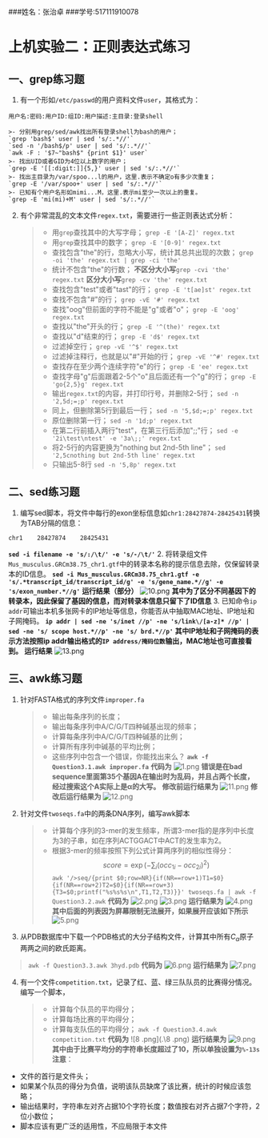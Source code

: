 ###姓名：张治卓
###学号:517111910078
# 上机实验二：正则表达式练习

## 一、grep练习题
1. 有一个形如`/etc/passwd`的用户资料文件`user`，其格式为：
```
用户名:密码:用户ID:组ID:用户描述:主目录:登录shell
```
	>- 分别用grep/sed/awk找出所有登录shell为bash的用户；
	`grep 'bash$' user | sed 's/:.*//'`
    `sed -n '/bash$/p' user | sed 's/:.*//'`
    `awk -F : '$7~"bash$" {print $1}' user`
	>- 找出UID或者GID为4位以上数字的用户；
	`grep -E '[[:digit:]]{5,}' user | sed 's/:.*//'`
	>- 找出主目录为/var/spoo...l的用户，这里.表示不确定o有多少次重复；
	`grep -E '/var/spoo+' user | sed 's/:.*//'`
	>- 已知有个用户名形如mimi...M，这里.表示mi至少一次以上的重复。
	`grep -E 'mi(mi)+M' user | sed 's/:.*//'`
2. 有个非常混乱的文本文件`regex.txt`，需要进行一些正则表达式分析：
	>- 用`grep`查找其中的大写字母；
	`grep -E '[A-Z]' regex.txt `
	>- 用`grep`查找其中的数字；
	`grep -E '[0-9]' regex.txt`
	>- 查找包含"the"的行，忽略大小写，统计其总共出现的次数；
	`grep -oi 'the' regex.txt | grep -ci 'the'`
	>- 统计不包含"the"的行数；
	**不区分大小写**`grep -cvi 'the' regex.txt`
    **区分大小写**`grep -cv 'the' regex.txt`
	>- 查找包含"test"或者"tast"的行；
	`grep -E 't[ae]st' regex.txt`
	>- 查找不包含"#"的行；
	`grep -vE '#' regex.txt`
	>- 查找"oog"但前面的字符不能是"g"或者"o"；
	`grep -E 'oog' regex.txt`
	>- 查找以"the"开头的行；
	`grep -E '^(the)' regex.txt`
	>- 查找以"d"结束的行；
	`grep -E 'd$' regex.txt`
	>- 过滤掉空行；
	`grep -vE '^$' regex.txt`
	>- 过滤掉注释行，也就是以"#"开始的行；
	`grep -vE '^#' regex.txt`
	>- 查找存在至少两个连续字符"e"的行；
	`grep -E 'ee' regex.txt`
	>- 查找字母"g"后面跟着2-5个"o"且后面还有一个"g"的行；
	`grep -E 'go{2,5}g' regex.txt`
	>- 输出`regex.txt`的内容，并打印行号，并删除2-5行；
	`sed -n '2,5d;=;p' regex.txt`
	>- 同上，但删除第5行到最后一行；
	`sed -n '5,$d;=;p' regex.txt`
	>- 原位删除第一行；
	`sed -n '1d;p' regex.txt`
	>- 在第二行前插入两行"test"，在第三行后添加";;"行；
	`sed -e '2i\test\ntest' -e '3a\;;' regex.txt`
	>- 将2-5行的内容更换为"nothing but 2nd-5th line"；
	`sed '2,5cnothing but 2nd-5th line' regex.txt`
	>- 只输出5-8行
	`sed -n '5,8p' regex.txt`

## 二、sed练习题
1. 编写sed脚本，将文件中每行的exon坐标信息如`chr1:28427874-28425431`转换为TAB分隔的信息：
```
chr1	28427874	28425431
```
**`sed -i filename -e 's/:/\t/' -e 's/-/\t/'`**
2. 将转录组文件`Mus_musculus.GRCm38.75_chr1.gtf`中的转录本名称的提示信息去除，仅保留转录本的ID信息。
**`sed -i Mus_musculus.GRCm38.75_chr1.gtf -e 's/.*transcript_id/transcript_id/g' -e 's/gene_name.*//g' -e 's/exon_number.*//g'`**
**运行结果（部分）**
![10.png](.\10.png)
**其中为了区分不同基因下的转录本，因此保留了基因的信息，而对转录本信息只留下了ID信息**
3. 已知命令`ip addr`可输出本机多张网卡的IP地址等信息，你能否从中抽取MAC地址、IP地址和子网掩码。
**`ip addr | sed -ne 's/inet //p' -ne 's/link\/[a-z]* //p' | sed -ne 's/ scope host.*//p' -ne 's/ brd.*//p'`**
**其中IP地址和子网掩码的表示方法按照ip addr输出格式的`IP address/掩码位数`输出，MAC地址也可直接看到。**
**运行结果**
![13.png](.\13.png)

## 三、awk练习题
1. 针对FASTA格式的序列文件`improper.fa`
	>- 输出每条序列的长度；
	>- 输出每条序列中A/C/G/T四种碱基出现的频率；
	>- 计算每条序列中A/C/G/T四种碱基的比例；
	>- 计算所有序列中碱基的平均比例；
	>- 这些序列中包含一个错误，你能找出来么？
**`awk -f Question3.1.awk improper.fa`**
**代码为**
![1.png](.\1.png)
   **错误是在bad sequence里面第35个基因A在输出时为乱码，并且占两个长度，经过搜索这个A实际上是α的大写。**
   **修改前运行结果为**
![11.png](.\11.png)
**修改后运行结果为**
![12.png](.\12.png)
2. 针对文件`twoseqs.fa`中的两条DNA序列，编写awk脚本
	>- 计算每个序列的3-mer的发生频率，所谓3-mer指的是序列中长度为3的子串，如在序列ACTGGACT中ACT的发生率为2。
	>- 根据3-mer的频率按照下列公式计算两序列的相似性得分：
	$$
score = \exp\left( -\sum_i (occ_{1i}- occ_{2i})^2\right)
	$$
`awk '/>seq/{print $0;row=NR}{if(NR==row+1)T1=$0}{if(NR==row+2)T2=$0}{if(NR==row+3){T3=$0;printf("%s%s%s\n",T1,T2,T3)}}' twoseqs.fa | awk -f Question3.2.awk`
**代码为**
![2.png](.\2.png)
![3.png](.\3.png)
**运行结果为**
![4.png](.\4.png)
**其中后面的列表因为屏幕限制无法展开，如果展开应该如下所示**
![5.png](.\5.png)
3. 从PDB数据库中下载一个PDB格式的大分子结构文件，计算其中所有$C_{\alpha}$原子两两之间的欧氏距离。
>`awk -f Question3.3.awk 3hyd.pdb`
**代码为**
![6.png](.\6.png)
**运行结果为**
![7.png](.\7.png)
4. 有一个文件`competition.txt`，记录了红、蓝、绿三队队员的比赛得分情况。编写一个脚本，
	>- 计算每个队员的平均得分；
	>- 计算每场比赛的平均得分；
	>- 计算每支队伍的平均得分；
`awk -f Question3.4.awk competition.txt`
**代码为**
![8 .png](.\8 .png)
**运行结果为**
![9.png](.\9.png)
**其中由于比赛平均分的字符串长度超过了10，所以单独设置为`%-13s`**
__注意__：
  - 文件的首行是文件头；
  - 如果某个队员的得分为负值，说明该队员缺席了该比赛，统计的时候应该忽略；
  - 输出结果时，字符串左对齐占据10个字符长度；数值按右对齐占据7个字符，2位小数位；
  - 脚本应该有更广泛的适用性，不应局限于本文件